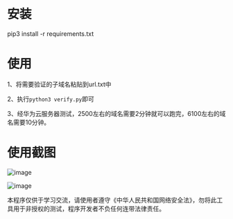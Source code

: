 # 安装
pip3 install -r requirements.txt

# 使用

1、将需要验证的子域名粘贴到url.txt中

2、执行`python3 verify.py`即可

3、经华为云服务器测试，2500左右的域名需要2分钟就可以跑完，6100左右的域名需要10分钟。

# 使用截图

![image](https://user-images.githubusercontent.com/72497146/201284936-3618382d-3771-4080-a92b-87e0bd926156.png)

![image](https://user-images.githubusercontent.com/72497146/201281488-d6c7e18b-8954-4f53-abf0-4888ea9a6cd2.png)

本程序仅供于学习交流，请使用者遵守《中华人民共和国网络安全法》，勿将此工具用于非授权的测试，程序开发者不负任何连带法律责任。
